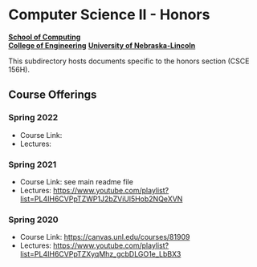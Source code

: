 # Computer Science II - Honors
**[School of Computing](https://computing.unl.edu/)**  
**[College of Engineering](https://engineering.unl.edu/)**
**[University of Nebraska-Lincoln](https://unl.edu)**

This subdirectory hosts documents specific to the honors section
(CSCE 156H).

## Course Offerings

### Spring 2022

- Course Link:
- Lectures:

### Spring 2021

- Course Link: see main readme file
- Lectures: https://www.youtube.com/playlist?list=PL4IH6CVPpTZWP1J2bZViUl5Hob2NQeXVN

### Spring 2020

- Course Link: https://canvas.unl.edu/courses/81909
- Lectures: https://www.youtube.com/playlist?list=PL4IH6CVPpTZXyqMhz_gcbDLGO1e_LbBX3
